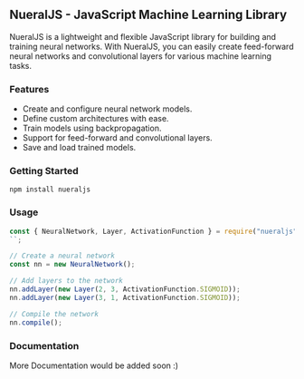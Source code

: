 ## NueralJS - JavaScript Machine Learning Library

NueralJS is a lightweight and flexible JavaScript library for building and training neural networks. With NueralJS, you can easily create feed-forward neural networks and convolutional layers for various machine learning tasks.

### Features

- Create and configure neural network models.
- Define custom architectures with ease.
- Train models using backpropagation.
- Support for feed-forward and convolutional layers.
- Save and load trained models.

### Getting Started

`npm install nueraljs`

### Usage

```javascript
const { NeuralNetwork, Layer, ActivationFunction } = require("nueraljs");
``;

// Create a neural network
const nn = new NeuralNetwork();

// Add layers to the network
nn.addLayer(new Layer(2, 3, ActivationFunction.SIGMOID));
nn.addLayer(new Layer(3, 1, ActivationFunction.SIGMOID));

// Compile the network
nn.compile();
```

### Documentation

More Documentation would be added soon :)
